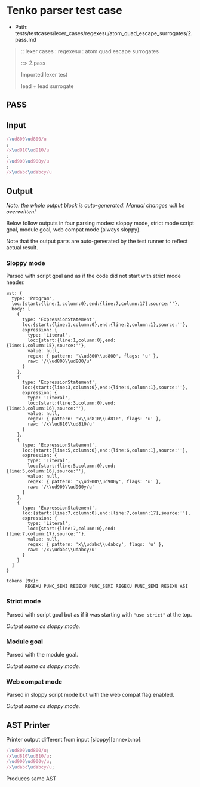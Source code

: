 # Tenko parser test case

- Path: tests/testcases/lexer_cases/regexesu/atom_quad_escape_surrogates/2.pass.md

> :: lexer cases : regexesu : atom quad escape surrogates
>
> ::> 2.pass
>
> Imported lexer test
>
> lead + lead surrogate

## PASS

## Input

`````js
/\ud800\ud800/u
;
/x\ud810\ud810/u
;
/\ud900\ud900y/u
;
/x\udabc\udabcy/u
`````

## Output

_Note: the whole output block is auto-generated. Manual changes will be overwritten!_

Below follow outputs in four parsing modes: sloppy mode, strict mode script goal, module goal, web compat mode (always sloppy).

Note that the output parts are auto-generated by the test runner to reflect actual result.

### Sloppy mode

Parsed with script goal and as if the code did not start with strict mode header.

`````
ast: {
  type: 'Program',
  loc:{start:{line:1,column:0},end:{line:7,column:17},source:''},
  body: [
    {
      type: 'ExpressionStatement',
      loc:{start:{line:1,column:0},end:{line:2,column:1},source:''},
      expression: {
        type: 'Literal',
        loc:{start:{line:1,column:0},end:{line:1,column:15},source:''},
        value: null,
        regex: { pattern: '\\ud800\\ud800', flags: 'u' },
        raw: '/\\ud800\\ud800/u'
      }
    },
    {
      type: 'ExpressionStatement',
      loc:{start:{line:3,column:0},end:{line:4,column:1},source:''},
      expression: {
        type: 'Literal',
        loc:{start:{line:3,column:0},end:{line:3,column:16},source:''},
        value: null,
        regex: { pattern: 'x\\ud810\\ud810', flags: 'u' },
        raw: '/x\\ud810\\ud810/u'
      }
    },
    {
      type: 'ExpressionStatement',
      loc:{start:{line:5,column:0},end:{line:6,column:1},source:''},
      expression: {
        type: 'Literal',
        loc:{start:{line:5,column:0},end:{line:5,column:16},source:''},
        value: null,
        regex: { pattern: '\\ud900\\ud900y', flags: 'u' },
        raw: '/\\ud900\\ud900y/u'
      }
    },
    {
      type: 'ExpressionStatement',
      loc:{start:{line:7,column:0},end:{line:7,column:17},source:''},
      expression: {
        type: 'Literal',
        loc:{start:{line:7,column:0},end:{line:7,column:17},source:''},
        value: null,
        regex: { pattern: 'x\\udabc\\udabcy', flags: 'u' },
        raw: '/x\\udabc\\udabcy/u'
      }
    }
  ]
}

tokens (9x):
       REGEXU PUNC_SEMI REGEXU PUNC_SEMI REGEXU PUNC_SEMI REGEXU ASI
`````

### Strict mode

Parsed with script goal but as if it was starting with `"use strict"` at the top.

_Output same as sloppy mode._

### Module goal

Parsed with the module goal.

_Output same as sloppy mode._

### Web compat mode

Parsed in sloppy script mode but with the web compat flag enabled.

_Output same as sloppy mode._

## AST Printer

Printer output different from input [sloppy][annexb:no]:

````js
/\ud800\ud800/u;
/x\ud810\ud810/u;
/\ud900\ud900y/u;
/x\udabc\udabcy/u;
````

Produces same AST
